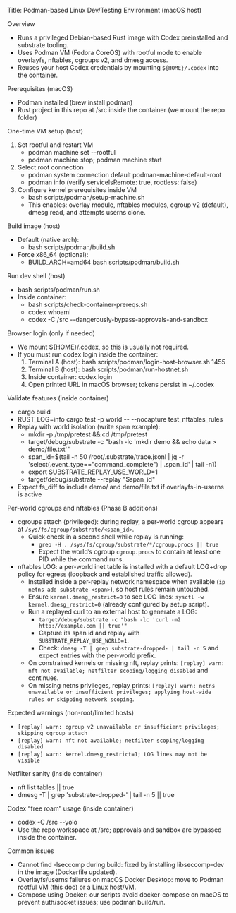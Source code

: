 Title: Podman-based Linux Dev/Testing Environment (macOS host)

Overview
- Runs a privileged Debian-based Rust image with Codex preinstalled and substrate tooling.
- Uses Podman VM (Fedora CoreOS) with rootful mode to enable overlayfs, nftables, cgroups v2, and dmesg access.
- Reuses your host Codex credentials by mounting `${HOME}/.codex` into the container.

Prerequisites (macOS)
- Podman installed (brew install podman)
- Rust project in this repo at /src inside the container (we mount the repo folder)

One-time VM setup (host)
1) Set rootful and restart VM
   - podman machine set --rootful
   - podman machine stop; podman machine start
2) Select root connection
   - podman system connection default podman-machine-default-root
   - podman info (verify serviceIsRemote: true, rootless: false)
3) Configure kernel prerequisites inside VM
   - bash scripts/podman/setup-machine.sh
   - This enables: overlay module, nftables modules, cgroup v2 (default), dmesg read, and attempts userns clone.

Build image (host)
- Default (native arch):
  - bash scripts/podman/build.sh
- Force x86_64 (optional):
  - BUILD_ARCH=amd64 bash scripts/podman/build.sh

Run dev shell (host)
- bash scripts/podman/run.sh
- Inside container:
  - bash scripts/check-container-prereqs.sh
  - codex whoami
  - codex -C /src --dangerously-bypass-approvals-and-sandbox

Browser login (only if needed)
- We mount ${HOME}/.codex, so this is usually not required.
- If you must run codex login inside the container:
  1) Terminal A (host): bash scripts/podman/login-host-browser.sh 1455
  2) Terminal B (host): bash scripts/podman/run-hostnet.sh
  3) Inside container: codex login
  4) Open printed URL in macOS browser; tokens persist in ~/.codex

Validate features (inside container)
- cargo build
- RUST_LOG=info cargo test -p world -- --nocapture test_nftables_rules
- Replay with world isolation (write span example):
  - mkdir -p /tmp/pretest && cd /tmp/pretest
  - target/debug/substrate -c "bash -lc 'mkdir demo && echo data > demo/file.txt'"
  - span_id=$(tail -n 50 /root/.substrate/trace.jsonl | jq -r 'select(.event_type=="command_complete") | .span_id' | tail -n1)
  - export SUBSTRATE_REPLAY_USE_WORLD=1
  - target/debug/substrate --replay "$span_id"
- Expect fs_diff to include demo/ and demo/file.txt if overlayfs-in-userns is active

Per-world cgroups and nftables (Phase B additions)
- cgroups attach (privileged): during replay, a per-world cgroup appears at `/sys/fs/cgroup/substrate/<span_id>`.
  - Quick check in a second shell while replay is running:
    - `grep -H . /sys/fs/cgroup/substrate/*/cgroup.procs || true`
    - Expect the world’s cgroup `cgroup.procs` to contain at least one PID while the command runs.
- nftables LOG: a per-world inet table is installed with a default LOG+drop policy for egress (loopback and established traffic allowed).
  - Installed inside a per-replay network namespace when available (`ip netns add substrate-<span>`), so host rules remain untouched.
  - Ensure `kernel.dmesg_restrict=0` to see LOG lines: `sysctl -w kernel.dmesg_restrict=0` (already configured by setup script).
  - Run a replayed curl to an external host to generate a LOG:
    - `target/debug/substrate -c "bash -lc 'curl -m2 http://example.com || true'"`
    - Capture its span id and replay with `SUBSTRATE_REPLAY_USE_WORLD=1`.
    - Check: `dmesg -T | grep substrate-dropped- | tail -n 5` and expect entries with the per-world prefix.
  - On constrained kernels or missing nft, replay prints: `[replay] warn: nft not available; netfilter scoping/logging disabled` and continues.
  - On missing netns privileges, replay prints: `[replay] warn: netns unavailable or insufficient privileges; applying host-wide rules or skipping network scoping`.

Expected warnings (non-root/limited hosts)
- `[replay] warn: cgroup v2 unavailable or insufficient privileges; skipping cgroup attach`
- `[replay] warn: nft not available; netfilter scoping/logging disabled`
- `[replay] warn: kernel.dmesg_restrict=1; LOG lines may not be visible`

Netfilter sanity (inside container)
- nft list tables || true
- dmesg -T | grep 'substrate-dropped-' | tail -n 5 || true

Codex “free roam” usage (inside container)
- codex -C /src --yolo
- Use the repo workspace at /src; approvals and sandbox are bypassed inside the container.

Common issues
- Cannot find -lseccomp during build: fixed by installing libseccomp-dev in the image (Dockerfile updated).
- Overlayfs/userns failures on macOS Docker Desktop: move to Podman rootful VM (this doc) or a Linux host/VM.
- Compose using Docker: our scripts avoid docker-compose on macOS to prevent auth/socket issues; use podman build/run.
